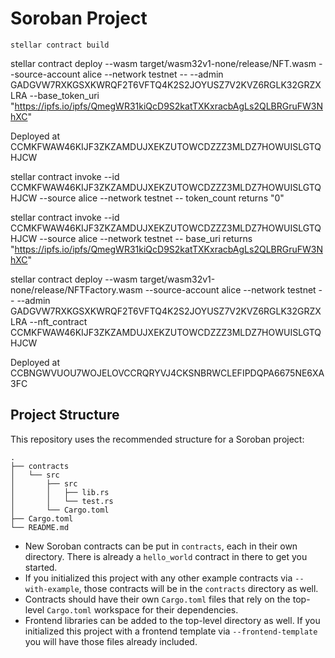 # Soroban Project

`stellar contract build`

stellar contract deploy --wasm target/wasm32v1-none/release/NFT.wasm --source-account alice --network testnet -- --admin GADGVW7RXKGSXKWRQF2T6VFTQ4K2S2JOYUSZ7V2KVZ6RGLK32GRZXLRA --base_token_uri "https://ipfs.io/ipfs/QmegWR31kiQcD9S2katTXKxracbAgLs2QLBRGruFW3NhXC"

Deployed at CCMKFWAW46KIJF3ZKZAMDUJXEKZUTOWCDZZZ3MLDZ7HOWUISLGTQHJCW

stellar contract invoke --id CCMKFWAW46KIJF3ZKZAMDUJXEKZUTOWCDZZZ3MLDZ7HOWUISLGTQHJCW --source alice --network testnet -- token_count
returns "0"

stellar contract invoke --id CCMKFWAW46KIJF3ZKZAMDUJXEKZUTOWCDZZZ3MLDZ7HOWUISLGTQHJCW --source alice --network testnet -- base_uri
returns "https://ipfs.io/ipfs/QmegWR31kiQcD9S2katTXKxracbAgLs2QLBRGruFW3NhXC"

stellar contract deploy --wasm target/wasm32v1-none/release/NFTFactory.wasm --source-account alice --network testnet -- --admin GADGVW7RXKGSXKWRQF2T6VFTQ4K2S2JOYUSZ7V2KVZ6RGLK32GRZXLRA --nft_contract CCMKFWAW46KIJF3ZKZAMDUJXEKZUTOWCDZZZ3MLDZ7HOWUISLGTQHJCW

Deployed at CCBNGWVUOU7WOJELOVCCRQRYVJ4CKSNBRWCLEFIPDQPA6675NE6XA3FC

## Project Structure

This repository uses the recommended structure for a Soroban project:

```text
.
├── contracts
│   └── src
│       ├── src
│       │   ├── lib.rs
│       │   └── test.rs
│       └── Cargo.toml
├── Cargo.toml
└── README.md
```

- New Soroban contracts can be put in `contracts`, each in their own directory. There is already a `hello_world` contract in there to get you started.
- If you initialized this project with any other example contracts via `--with-example`, those contracts will be in the `contracts` directory as well.
- Contracts should have their own `Cargo.toml` files that rely on the top-level `Cargo.toml` workspace for their dependencies.
- Frontend libraries can be added to the top-level directory as well. If you initialized this project with a frontend template via `--frontend-template` you will have those files already included.
